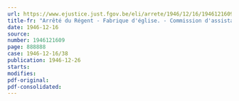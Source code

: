 ```yaml
---
url: https://www.ejustice.just.fgov.be/eli/arrete/1946/12/16/1946121609/justel
title-fr: "Arrêté du Régent - Fabrique d'église. - Commission d'assistance publique. - Association sans but lucratif. - Legs"
date: 1946-12-16
source:
number: 1946121609
page: 888888
case: 1946-12-16/38
publication: 1946-12-26
starts:
modifies:
pdf-original:
pdf-consolidated:
---
```



